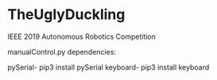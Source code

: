 # TheUglyDuckling
IEEE 2019 Autonomous Robotics Competition

manualControl.py dependencies:

pySerial- pip3 install pySerial
keyboard- pip3 install keyboard
